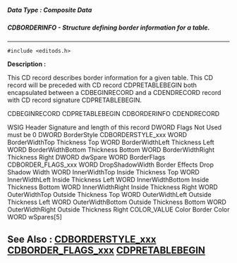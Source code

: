 ##### Data Type : Composite Data
##### CDBORDERINFO - Structure defining border information for a table.
---
```
#include <editods.h>
```
**Description :**

This CD record describes border information for a given table.  This CD record 
will be preceded with CD record CDPRETABLEBEGIN both encapsulated between a 
CDBEGINRECORD and a CDENDRECORD record with CD record signature CDPRETABLEBEGIN.

CDBEGINRECORD
	CDPRETABLEBEGIN
	 CDBORDERINFO
CDENDRECORD


WSIG   Header   Signature and length of this record
DWORD  Flags   Not Used must be 0
DWORD  BorderStyle  CDBORDERSTYLE_xxx
WORD   BorderWidthTop Thickness Top
WORD   BorderWidthLeft Thickness Left
WORD   BorderWidthBottom Thickness Bottom
WORD   BorderWidthRight Thickness Right
DWORD  dwSpare
WORD   BorderFlags  CDBORDER_FLAGS_xxx
WORD   DropShadowWidth Border Effects Drop Shadow Width
WORD   InnerWidthTop  Inside Thickness Top
WORD   InnerWidthLeft  Inside Thickness Left
WORD   InnerWidthBottom Inside Thickness Bottom
WORD   InnerWidthRight  Inside Thickness Right
WORD   OuterWidthTop  Outside Thickness Top
WORD   OuterWidthLeft  Outside Thickness Left
WORD   OuterWidthBottom Outside Thickness Bottom
WORD   OuterWidthRight Outside Thickness Right
COLOR_VALUE Color   Border Color
WORD   wSpares[5]




**See Also :**
[CDBORDERSTYLE_xxx](/reference/Symb/CDBORDERSTYLE_xxx)
[CDBORDER_FLAGS_xxx](/reference/Symb/CDBORDER_FLAGS_xxx)
[CDPRETABLEBEGIN](/reference/Data/CDPRETABLEBEGIN)
---
